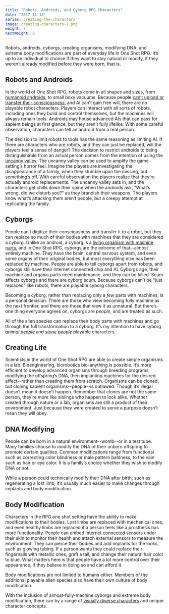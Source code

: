 ```yaml
---
title: "Robots, Androids, and Cyborg RPG Characters"
date: "2017-11-13"
series: creating-the-characters
image: creating-characters-7.png
weight: 7
nextWeight: 8
---
```


Robots, androids, cyborgs, creating organisms, modifying DNA, and extreme body modifications are part of everyday life in One Shot RPG. It’s up to an individual to choose if they want to stay natural or modify, if they weren’t already modified before they were born, that is.<!--more-->

## Robots and Androids
In the world of One Shot RPG, robots come in all shapes and sizes, from [humanoid androids](https://en.wikipedia.org/wiki/Android_(robot)), to small boxy vacuums. Because people [can’t upload or transfer their consciousness](/blog/creating-the-characters/ai-and-internet/#internet-connected-beings), and AI can’t gain free will, there are no playable robot characters. Players can interact with all sorts of robots, including ones they build and control themselves, but the machines will always remain tools. Androids may house advanced AIs that can pass for sapient beings at first glance, but they aren’t fully lifelike. With some careful observation, characters can tell an android from a real person.

The decision to limit robots to tools has the same reasoning as limiting AI. If there are characters who are robots, and they can just be replaced, will the players feel a sense of danger? The decision to restrict androids to being distinguishable from an actual person comes from the intention of using the [uncanny valley](https://en.wikipedia.org/wiki/Uncanny_valley). The uncanny valley can be used to amplify the game setting’s horror feel. Imagine the players are investigating the disappearance of a family, when they stumble upon the missing, but something’s off. With careful observation the players realize that they’re actually android replacements. The uncanny valley sets in, and the characters get chills down their spine when the androids ask, “What’s wrong, did we disturb you?” as they brandish their weapons. The players know what’s attacking them aren’t people, but a creepy attempt at replicating the family.

## Cyborgs
People can’t digitize their consciousness and transfer it to a robot, but they can replace so much of their bodies with machines that they are considered a cyborg. Unlike an android, a cyborg is a [living organism with machine parts](http://tvtropes.org/pmwiki/pmwiki.php/Main/Cyborg), and in One Shot RPG, cyborgs are the extreme of that--almost entirely machine. They have the brain, central nervous system, and even some organs of their original bodies, but most everything else has been replaced by machine. People are able to tell cyborgs apart from robots, and cyborgs still have their Internet connected chip and AI. Cyborgs age, their machine and organic parts need maintenance, and they can be killed. Scum affects cyborgs and there are cyborg scum. Because cyborgs can’t be “just replaced” like robots, there are playable cyborg characters.

Becoming a cyborg, rather than replacing only a _few_ parts with machines, is a personal decision. There are those who view becoming fully machine as the next frontier, and there are those that view it as unnatural. But there’s one thing everyone agrees on, cyborgs are _people_, and are treated as such.

All of the alien species can replace their body parts with machines and go through the full transformation to a cyborg. It’s my intention to have cyborg _[animal people](/blog/creating-the-setting/planets-and-races/#venus)_ and _[stone people](/blog/creating-the-setting/planets-and-races/#mars)_ playable characters.

## Creating Life
Scientists in the world of One Shot RPG are able to create simple organisms in a lab. Bioengineering, biorobotics bio-anything is possible. It’s more efficient to develop advanced organisms through breeding programs, modifying the offspring’s DNA, then implanting machines for the desired effect--rather than creating them from scratch. Organisms can be cloned, but cloning sapient organisms--people--is outlawed. Though it’s illegal doesn’t mean it doesn’t happen. Remember that clones are not the same person, they’re more like siblings who happen to look alike. Whether created through nature or a lab, organisms are still a product of their environment. Just because they were created to serve a purpose doesn’t mean they will obey.

## DNA Modifying
People can be born in a natural environment--womb--or in a test tube. Many families choose to modify the DNA of their unborn offspring to promote certain qualities. Common modifications range from functional such as correcting color blindness or male pattern baldness, to the vain such as hair or eye color. It is a family’s choice whether they wish to modify DNA or not.

While a person could technically modify their DNA after birth, such as regenerating a lost limb, it’s usually much easier to make changes through implants and body modification.

## Body Modification
Characters in the RPG one shot setting have the ability to make modifications to their bodies. Lost limbs are replaced with mechanical ones, and even healthy limbs are replaced if a person feels like a prosthesis has more functionality. People can embed [Internet connected](/blog/creating-the-characters/ai-and-internet/#internet-connected-beings) sensors under their skin to monitor their health and attach external sensors to measure the environment. They can pierce their bodies and add implants for the looks, such as glowing tubing. If a person wants they could replace their fingernails with metallic ones, graft a tail, and change their natural hair color to blue. What matters here is that people have a lot more control over their appearance, if they believe in doing so and can afford it.

Body modifications are not limited to humans either. Members of the additional playable alien species also have their own culture of body modification.

With the inclusion of almost-fully-machine cyborgs and extreme body modification, there can by a range of [visually diverse characters](/blog/creating-the-characters/visual-goals/) and unique character concepts.
